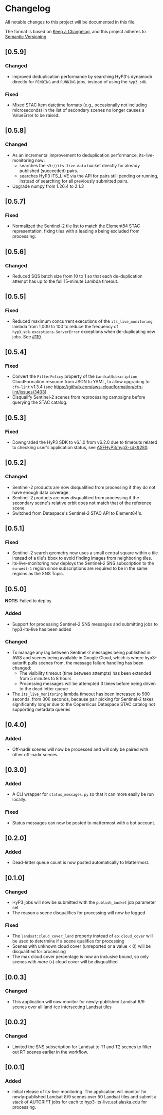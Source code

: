 # Changelog
All notable changes to this project will be documented in this file.

The format is based on [Keep a Changelog](https://keepachangelog.com/en/1.0.0/),
and this project adheres to [Semantic Versioning](https://semver.org/spec/v2.0.0.html).

## [0.5.9]
### Changed
- Improved deduplication performance by searching HyP3's dynamodb directly for `PENDING` and `RUNNING` jobs, instead of using the `hyp3_sdk`.

### Fixed
- Mixed STAC Item datetime formats (e.g., occasionally not including microseconds) in the list of secondary scenes no longer causes a ValueError to be raised. 

## [0.5.8]
### Changed
- As an incremental improvement to deduplication performance, its-live-monitoring now:
  - searches the `s3://its-live-data` bucket directly for already published (succeeded) pairs.
  - searches HyP3 ITS_LIVE via the API for pairs still pending or running, instead of searching for all previously submitted pairs.
- Upgrade numpy from 1.26.4 to 2.1.3

## [0.5.7]
### Fixed
- Normalized the Sentinel-2 tile list to match the Element84 STAC representation, fixing tiles with a leading `0` being excluded from processing.

## [0.5.6]
### Changed
- Reduced SQS batch size from 10 to 1 so that each de-duplication attempt has up to the full 15-minute Lambda timeout.

## [0.5.5]
### Fixed
- Reduced maximum concurrent executions of the `its_live_monitoring` lambda from 1,000 to 100 to reduce the frequency of
  `hyp3_sdk.exceptions.ServerError` exceptions when de-duplicating new jobs. See [#119](https://github.com/ASFHyP3/its-live-monitoring/issues/119).

## [0.5.4]
### Fixed
- Convert the `FilterPolicy` property of the `LandsatSubscription` CloudFormation resource from JSON to YAML, to allow upgrading to `cfn-lint` v1.3.4 (see <https://github.com/aws-cloudformation/cfn-lint/issues/3403>).
- Disqualify Sentinel-2 scenes from reprocessing campaigns before querying the STAC catalog.

## [0.5.3]
### Fixed
- Downgraded the HyP3 SDK to v6.1.0 from v6.2.0 due to timeouts related to checking user's application status, see [ASFHyP3/hyp3-sdk#280](https://github.com/ASFHyP3/hyp3-sdk/issues/280). 

## [0.5.2]

### Changed
- Sentinel-2 products are now disqualified from processing if they do not have enough data coverage.
- Sentinel-2 products are now disqualified from processing if the secondary scene's relative orbit does not match that of the reference scene.
- Switched from Dataspace's Sentinel-2 STAC API to Element84's.

## [0.5.1]

### Fixed
- Sentinel-2 search geometry now uses a small central square within a tile instead of a tile's bbox to avoid finding images from neighboring tiles.
- its-live-monitoring now deploys the Sentinel-2 SNS subscription to the `eu-west-1` region since subscriptions are required to be in the same regions as the SNS Topic.

## [0.5.0]

**NOTE:** Failed to deploy.

### Added
- Support for processing Sentinel-2 SNS messages and submitting jobs to hyp3-its-live has been added

### Changed
- To manage any lag between Sentinel-2 messages being published in AWS and scenes being available in Google Cloud, which is where hyp3-autorift pulls scenes from, the message failure handling has been changed:
  - The visibility timeout (time between attempts) has been extended from 5 minutes to 8 hours
  - Processing messages will be attempted 3 times before being driven to the dead letter queue
- The `its_live_monitoring` lambda timeout has been increased to 900 seconds, from 300 seconds, because pair picking for Sentinel-2 takes significantly longer due to the Copernicus Dataspace STAC catalog not supporting metadata queries  

## [0.4.0]

### Added
- Off-nadir scenes will now be processed and will only be paired with other off-nadir scenes.

## [0.3.0]

### Added
- A CLI wrapper for `status_messages.py` so that it can more easily be run locally.

### Fixed
- Status messages can now be posted to mattermost with a bot account.

## [0.2.0]

### Added
- Dead-letter queue count is now posted automatically to Mattermost.

## [0.1.0]

### Changed
- HyP3 jobs will now be submitted with the `publish_bucket` job parameter set
- The reason a scene disqualifies for processing will now be logged

### Fixed
- The `landsat:cloud_cover_land` property instead of `eo:cloud_cover` will be used to determine if a scene qualifies for processing
- Scenes with unknown cloud cover (unreported or a value < 0) will be disqualified for processing
- The max cloud cover percentage is now an inclusive bound, so only scenes with *more* (`>`) cloud cover will be disqualified 

## [0.0.3]

### Changed
- This application will now monitor for newly-published Landsat 8/9 scenes over all land-ice intersecting Landsat tiles


## [0.0.2]

### Changed
- Limited the SNS subscription for Landsat to T1 and T2 scenes to filter out RT scenes earlier in the workflow.

## [0.0.1]

### Added
- Initial release of its-live-monitoring. The application will monitor for newly-published Landsat 8/9 scenes over 50
  Landsat tiles and submit a stack of AUTORIFT jobs for each to hyp3-its-live.asf.alaska.edu for processing.
